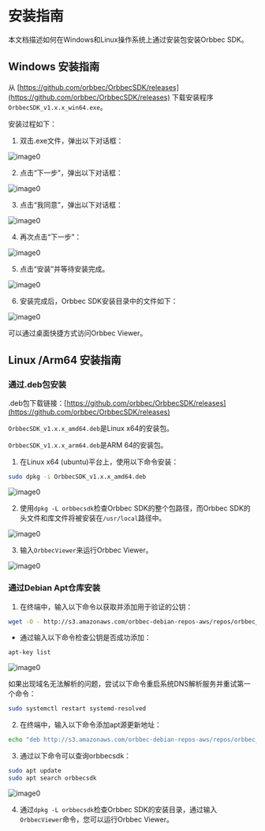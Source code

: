 # 安装指南
本文档描述如何在Windows和Linux操作系统上通过安装包安装Orbbec SDK。

## Windows 安装指南

从 [https://github.com/orbbec/OrbbecSDK/releases](https://github.com/orbbec/OrbbecSDK/releases) 下载安装程序 `OrbbecSDK_v1.x.x_win64.exe`。

安装过程如下：

1. 双击.exe文件，弹出以下对话框：

![image0](Image/windows_install_1.png)

2. 点击“下一步”，弹出以下对话框：

![image0](Image/windows_install_2.png)

3. 点击“我同意”，弹出以下对话框：

![image0](Image/windows_install_3.png)

4. 再次点击“下一步”：

![image0](Image/windows_install_4.png)

5. 点击“安装”并等待安装完成。

![image0](Image/windows_install_5.png)

6. 安装完成后，Orbbec SDK安装目录中的文件如下：

![image0](Image/windows_install_6.png)

可以通过桌面快捷方式访问Orbbec Viewer。


## Linux /Arm64 安装指南

### 通过.deb包安装

.deb包下载链接：[https://github.com/orbbec/OrbbecSDK/releases](https://github.com/orbbec/OrbbecSDK/releases)

`OrbbecSDK_v1.x.x_amd64.deb`是Linux x64的安装包。

`OrbbecSDK_v1.x.x_arm64.deb`是ARM 64的安装包。

1. 在Linux x64 (ubuntu)平台上，使用以下命令安装：

```bash
sudo dpkg -i OrbbecSDK_v1.x.x_amd64.deb
```

![image0](Image/Linux_Install_1.png)

2) 使用`dpkg -L orbbecsdk`检查Orbbec SDK的整个包路径，而Orbbec SDK的头文件和库文件将被安装在`/usr/local`路径中。

![image0](Image/Linux_Install_2.png)

3) 输入`OrbbecViewer`来运行Orbbec Viewer。

![image0](Image/Linux_Install_3.png)

### 通过Debian Apt仓库安装

1) 在终端中，输入以下命令以获取并添加用于验证的公钥：

```bash
wget -O - http://s3.amazonaws.com/orbbec-debian-repos-aws/repos/orbbec_sdk/pub_key.pub | sudo apt-key add -
```

* 通过输入以下命令检查公钥是否成功添加：

```bash
apt-key list
```

![image0](Image/Linux_Install_4.png)

如果出现域名无法解析的问题，尝试以下命令重启系统DNS解析服务并重试第一个命令：

```bash
sudo systemctl restart systemd-resolved
```

2) 在终端中，输入以下命令添加apt源更新地址：

```bash
echo "deb http://s3.amazonaws.com/orbbec-debian-repos-aws/repos/orbbec_sdk stable main" | sudo tee /etc/apt/sources.list.d/orbbec-orbbecsdk.list
```

3) 通过以下命令可以查询orbbecsdk：

```bash
sudo apt update
sudo apt search orbbecsdk
```

![image0](Image/Linux_Install_5.png)

4) 通过`dpkg -L orbbecsdk`检查Orbbec SDK的安装目录，通过输入`OrbbecViewer`命令，您可以运行Orbbec Viewer。